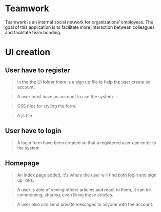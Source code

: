 # Teamwork
Teamwork is an internal social network for organizations’ employees. The goal of this application is to facilitate more interaction between colleagues and facilitate team bonding.

# UI creation

## User have to register
> In the the UI folder there is a sign up file to help the user create an account.

> A user must have an account to use the system.

> CSS files for styling the form.

> A js file

## User have to login

> A login form have been created so that a registered user can enter to the system.

## Homepage

> An index page added, it's where the user will find both login and sign up links.

> A user is able of seeing others articles and react to them, it can be commenting, sharing, even liking those articles.

> A user also can send private messages to anyone with the account.